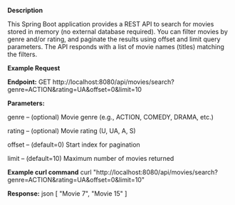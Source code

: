 **Description**

This Spring Boot application provides a REST API to search for movies stored in memory (no external database required).
You can filter movies by genre and/or rating, and paginate the results using offset and limit query parameters. The API responds with a list of movie names (titles) matching the filters.

**Example Request**

**Endpoint:**
GET http://localhost:8080/api/movies/search?genre=ACTION&rating=UA&offset=0&limit=10

**Parameters:**

genre – (optional) Movie genre (e.g., ACTION, COMEDY, DRAMA, etc.)

rating – (optional) Movie rating (U, UA, A, S)

offset – (default=0) Start index for pagination

limit – (default=10) Maximum number of movies returned

**Example curl command**
curl "http://localhost:8080/api/movies/search?genre=ACTION&rating=UA&offset=0&limit=10"

**Response:**
json
[
  "Movie 7",
  "Movie 15"
]
